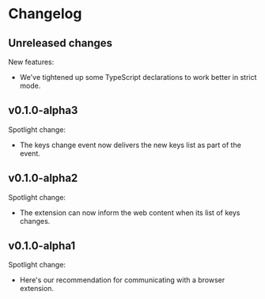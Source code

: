 # Changelog

## Unreleased changes

New features:

- We've tightened up some TypeScript declarations to work better in strict
  mode.

## v0.1.0-alpha3

Spotlight change:

- The keys change event now delivers the new keys list as part of the event.

## v0.1.0-alpha2

Spotlight change:

- The extension can now inform the web content when its list of keys changes.

## v0.1.0-alpha1

Spotlight change:

- Here's our recommendation for communicating with a browser extension.
